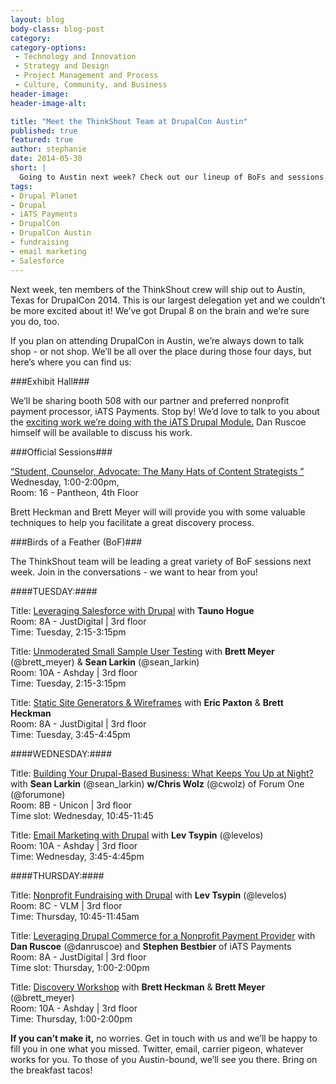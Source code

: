 ```yaml
---
layout: blog
body-class: blog-post
category:
category-options:
 - Technology and Innovation
 - Strategy and Design
 - Project Management and Process
 - Culture, Community, and Business
header-image:
header-image-alt:

title: "Meet the ThinkShout Team at DrupalCon Austin"
published: true
featured: true
author: stephanie
date: 2014-05-30 
short: |
  Going to Austin next week? Check out our lineup of BoFs and sessions.
tags:
- Drupal Planet
- Drupal
- iATS Payments
- DrupalCon
- DrupalCon Austin
- fundraising
- email marketing
- Salesforce
---
```



Next week, ten members of the ThinkShout crew will ship out to Austin, Texas for DrupalCon 2014. This is our largest delegation yet and we couldn’t be more excited about it! We’ve got Drupal 8 on the brain and we’re sure you do, too. 

If you plan on attending DrupalCon in Austin, we’re always down to talk shop - or not shop. We’ll be all over the place during those four days, but here’s where you can find us:

###Exhibit Hall###

We’ll be sharing booth 508 with our partner and preferred nonprofit payment processor, iATS Payments. Stop by! We’d love to talk to you about the [exciting work we’re doing with the iATS Drupal Module.](http://thinkshout.com/blog/2014/05/commerce-iats-2-0/) Dan Ruscoe himself will be available to discuss his work. 


###Official Sessions###

[“Student, Counselor, Advocate: The Many Hats of Content Strategists ”](https://austin2014.drupal.org/session/student-counselor-advocate-many-hats-content-strategists)  
Wednesday, 1:00-2:00pm,   
Room: 16 - Pantheon, 4th Floor

Brett Heckman and Brett Meyer will will provide you with some valuable techniques to help you facilitate a great discovery process.


###Birds of a Feather (BoF)###

The ThinkShout team will be leading a great variety of BoF sessions next week. Join in the conversations - we want to hear from you!


####TUESDAY:####




Title: [Leveraging Salesforce with Drupal](https://austin2014.drupal.org/bof/leveraging-salesforce-drupal) with **Tauno Hogue**  
Room: 8A - JustDigital | 3rd floor  
Time: Tuesday, 2:15-3:15pm




Title: [Unmoderated Small Sample User Testing](https://austin2014.drupal.org/bof/unmoderated-small-sample-user-testing) with **Brett Meyer** (@brett_meyer) & **Sean Larkin** (@sean_larkin)  
Room: 10A - Ashday | 3rd floor  
Time: Tuesday, 2:15-3:15pm





Title: [Static Site Generators & Wireframes](https://austin2014.drupal.org/bof/static-site-generators-and-wireframes) with **Eric Paxton** & **Brett Heckman**  
Room: 8A - JustDigital | 3rd floor  
Time: Tuesday, 3:45-4:45pm



####WEDNESDAY:####





Title: [Building Your Drupal-Based Business: What Keeps You Up at Night?](https://austin2014.drupal.org/bof/building-your-drupal-based-business-what-keeps-you-night) with **Sean Larkin** (@sean_larkin) **w/Chris Wolz** (@cwolz) of Forum One (@forumone)  
Room: 8B - Unicon | 3rd floor  
Time slot: Wednesday, 10:45-11:45




Title: [Email Marketing with Drupal](https://austin2014.drupal.org/bof/email-marketing-mailchimp-1) with **Lev Tsypin** (@levelos)  
Room: 10A - Ashday | 3rd floor  
Time: Wednesday, 3:45-4:45pm



####THURSDAY:####




Title: [Nonprofit Fundraising with Drupal](https://austin2014.drupal.org/bof/nonprofit-fundraising-drupal) with **Lev Tsypin** (@levelos)  
Room: 8C - VLM | 3rd floor  
Time: Thursday, 10:45-11:45am




Title: [Leveraging Drupal Commerce for a Nonprofit Payment Provider](https://austin2014.drupal.org/bof/leveraging-drupal-commerce-nonprofit-payment-provider) with **Dan Ruscoe** (@danruscoe) and **Stephen Bestbier** of iATS Payments   
 Room: 8A - JustDigital | 3rd floor  
 Time slot: Thursday, 1:00-2:00pm




Title:  [Discovery Workshop](https://austin2014.drupal.org/bof/discovery-workshop-many-hats-content-strategists) with **Brett Heckman**  & **Brett Meyer** (@brett_meyer)  
Room: 10A - Ashday | 3rd floor  
Time: Thursday, 1:00-2:00pm



**If you can’t make it,** no worries. Get in touch with us and we’ll be happy to fill you in one what you missed. Twitter, email, carrier pigeon, whatever works for you. To those of you Austin-bound, we’ll see you there. Bring on the breakfast tacos!
